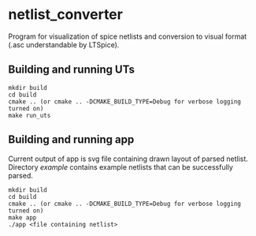 # netlist_converter
Program for visualization of spice netlists and conversion to visual format (.asc understandable by LTSpice).

## Building and running UTs

    mkdir build
    cd build
    cmake .. (or cmake .. -DCMAKE_BUILD_TYPE=Debug for verbose logging turned on)
    make run_uts

## Building and running app
Current output of app is svg file containing drawn layout of parsed netlist.  
Directory *example* contains example netlists that can be successfully parsed.

    mkdir build
    cd build
    cmake .. (or cmake .. -DCMAKE_BUILD_TYPE=Debug for verbose logging turned on)
    make app
    ./app <file containing netlist>

